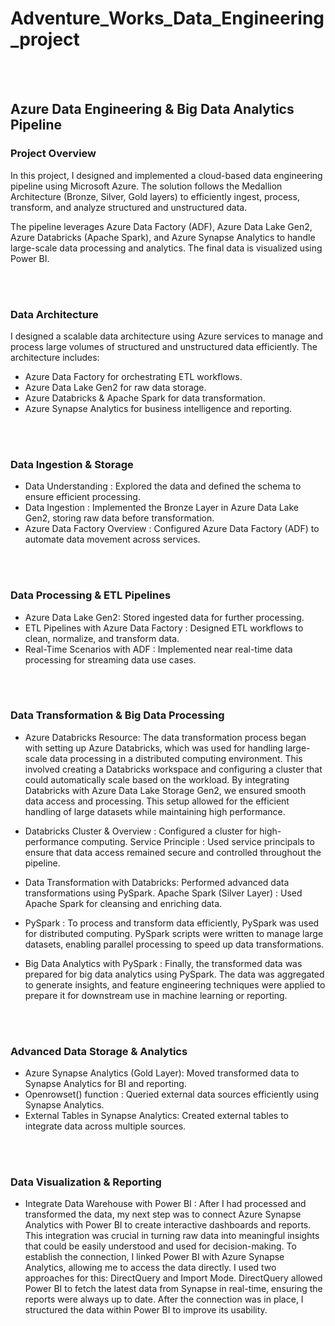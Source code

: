 # Adventure_Works_Data_Engineering_project

<br><br>

## Azure Data Engineering & Big Data Analytics Pipeline
### Project Overview
In this project, I designed and implemented a cloud-based data engineering pipeline using Microsoft Azure. The solution follows the Medallion Architecture (Bronze, Silver, Gold layers) to efficiently ingest, process, transform, and analyze structured and unstructured data.

The pipeline leverages Azure Data Factory (ADF), Azure Data Lake Gen2, Azure Databricks (Apache Spark), and Azure Synapse Analytics to handle large-scale data processing and analytics. The final data is visualized using Power BI.

<br><br>

### Data Architecture 
I designed a scalable data architecture using Azure services to manage and process large volumes of structured and unstructured data efficiently. The architecture includes:

- Azure Data Factory for orchestrating ETL workflows.
- Azure Data Lake Gen2 for raw data storage.
- Azure Databricks & Apache Spark for data transformation.
- Azure Synapse Analytics for business intelligence and reporting.

<br><br>

### Data Ingestion & Storage
- Data Understanding : Explored the data and defined the schema to ensure efficient processing.
- Data Ingestion : Implemented the Bronze Layer in Azure Data Lake Gen2, storing raw data before transformation.
- Azure Data Factory Overview : Configured Azure Data Factory (ADF) to automate data movement across services.

<br><br>

### Data Processing & ETL Pipelines
- Azure Data Lake Gen2: Stored ingested data for further processing.
- ETL Pipelines with Azure Data Factory : Designed ETL workflows to clean, normalize, and transform data.
- Real-Time Scenarios with ADF : Implemented near real-time data processing for streaming data use cases.

<br><br>

### Data Transformation & Big Data Processing
- Azure Databricks Resource: The data transformation process began with setting up Azure Databricks, which was used for handling large-scale data processing in a distributed computing environment. This involved creating a Databricks workspace and configuring a cluster that could automatically scale based on the workload. By integrating Databricks with Azure Data Lake Storage Gen2, we ensured smooth data access and processing. This setup allowed for the efficient handling of large datasets while maintaining high performance.

- Databricks Cluster & Overview : Configured a cluster for high-performance computing.
Service Principle : Used service principals to ensure that data access remained secure and controlled throughout the pipeline.
- Data Transformation with Databricks: Performed advanced data transformations using PySpark.
Apache Spark (Silver Layer) : Used Apache Spark for cleansing and enriching data.
- PySpark : To process and transform data efficiently, PySpark was used for distributed computing. PySpark scripts were written to manage large datasets, enabling parallel processing to speed up data transformations.
- Big Data Analytics with PySpark : Finally, the transformed data was prepared for big data analytics using PySpark. The data was aggregated to generate insights, and feature engineering techniques were applied to prepare it for downstream use in machine learning or reporting.

<br><br>

### Advanced Data Storage & Analytics
- Azure Synapse Analytics (Gold Layer): Moved transformed data to Synapse Analytics for BI and reporting.
- Openrowset() function : Queried external data sources efficiently using Synapse Analytics.
- External Tables in Synapse Analytics: Created external tables to integrate data across multiple sources.

<br><br>

### Data Visualization & Reporting
- Integrate Data Warehouse with Power BI : After I had processed and transformed the data, my next step was to connect Azure Synapse Analytics with Power BI to create interactive dashboards and reports. This integration was crucial in turning raw data into meaningful insights that could be easily understood and used for decision-making. To establish the connection, I linked Power BI with Azure Synapse Analytics, allowing me to access the data directly. I used two approaches for this: DirectQuery and Import Mode. DirectQuery allowed Power BI to fetch the latest data from Synapse in real-time, ensuring the reports were always up to date. After the connection was in place, I structured the data within Power BI to improve its usability.
  



